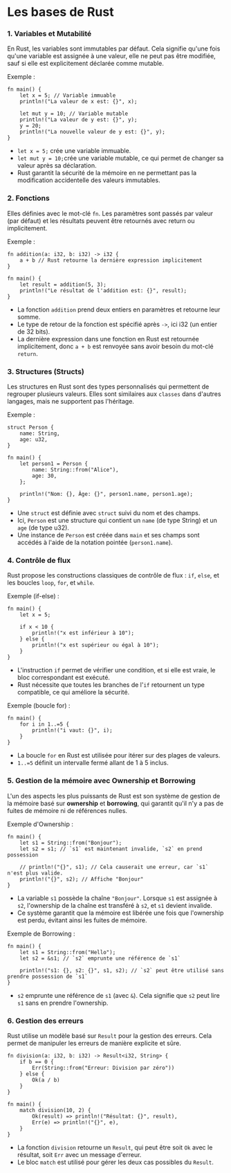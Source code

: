 # Les bases de Rust

### 1. Variables et Mutabilité
En Rust, les variables sont immutables par défaut. Cela signifie qu'une fois qu'une variable est assignée à une valeur, elle ne peut pas être modifiée, sauf si elle est explicitement déclarée comme mutable.

Exemple : 

```
fn main() {
    let x = 5; // Variable immuable
    println!("La valeur de x est: {}", x);

    let mut y = 10; // Variable mutable
    println!("La valeur de y est: {}", y);
    y = 20;
    println!("La nouvelle valeur de y est: {}", y);
}
```

* ``let x = 5;`` crée une variable immuable.
* ``let mut y = 10;``crée une variable mutable, ce qui permet de changer sa valeur après sa déclaration.
* Rust garantit la sécurité de la mémoire en ne permettant pas la modification accidentelle des valeurs immutables.

### 2. Fonctions

Elles définies avec le mot-clé ``fn``.
Les paramètres sont passés par valeur (par défaut) et les résultats peuvent être retournés avec return ou implicitement.

Exemple : 

```
fn addition(a: i32, b: i32) -> i32 {
    a + b // Rust retourne la dernière expression implicitement
}

fn main() {
    let result = addition(5, 3);
    println!("Le résultat de l'addition est: {}", result);
}
```

* La fonction ``addition`` prend deux entiers en paramètres et retourne leur somme.
* Le type de retour de la fonction est spécifié après ``->``, ici i32 (un entier de 32 bits).
* La dernière expression dans une fonction en Rust est retournée implicitement, donc ``a + b`` est renvoyée sans avoir besoin du mot-clé ``return``.

### 3. Structures (Structs)

Les structures en Rust sont des types personnalisés qui permettent de regrouper plusieurs valeurs. Elles sont similaires aux ``classes`` dans d'autres langages, mais ne supportent pas l'héritage.

Exemple :

```
struct Person {
    name: String,
    age: u32,
}

fn main() {
    let person1 = Person {
        name: String::from("Alice"),
        age: 30,
    };

    println!("Nom: {}, Âge: {}", person1.name, person1.age);
}
```

* Une ``struct`` est définie avec ``struct`` suivi du nom et des champs.
* Ici, ``Person`` est une structure qui contient un ``name`` (de type String) et un ``age`` (de type u32).
* Une instance de ``Person`` est créée dans ``main`` et ses champs sont accédés à l'aide de la notation pointée (``person1.name``).

### 4. Contrôle de flux 
Rust propose les constructions classiques de contrôle de flux : `if`, `else`, et les boucles `loop`, `for`, et `while`.

Exemple (if-else) :

```
fn main() {
    let x = 5;
    
    if x < 10 {
        println!("x est inférieur à 10");
    } else {
        println!("x est supérieur ou égal à 10");
    }
}
```

* L'instruction `if` permet de vérifier une condition, et si elle est vraie, le bloc correspondant est exécuté.
* Rust nécessite que toutes les branches de l'`if` retournent un type compatible, ce qui améliore la sécurité.

Exemple (boucle for) :

```
fn main() {
    for i in 1..=5 {
        println!("i vaut: {}", i);
    }
}
```

* La boucle `for` en Rust est utilisée pour itérer sur des plages de valeurs.
* `1..=5` définit un intervalle fermé allant de 1 à 5 inclus.

### 5. Gestion de la mémoire avec Ownership et Borrowing

L'un des aspects les plus puissants de Rust est son système de gestion de la mémoire basé sur **ownership** et **borrowing**, qui garantit qu'il n'y a pas de fuites de mémoire ni de références nulles.

Exemple d'Ownership :

```
fn main() {
    let s1 = String::from("Bonjour");
    let s2 = s1; // `s1` est maintenant invalide, `s2` en prend possession

    // println!("{}", s1); // Cela causerait une erreur, car `s1` n'est plus valide.
    println!("{}", s2); // Affiche "Bonjour"
}
```

* La variable `s1` possède la chaîne `"Bonjour"`. Lorsque `s1` est assignée à `s2`, l'ownership de la chaîne est transféré à `s2`, et `s1` devient invalide.
* Ce système garantit que la mémoire est libérée une fois que l'ownership est perdu, évitant ainsi les fuites de mémoire.

Exemple de Borrowing :

```
fn main() {
    let s1 = String::from("Hello");
    let s2 = &s1; // `s2` emprunte une référence de `s1`

    println!("s1: {}, s2: {}", s1, s2); // `s2` peut être utilisé sans prendre possession de `s1`
}
```

* `s2` emprunte une référence de `s1` (avec `&`). Cela signifie que `s2` peut lire `s1` sans en prendre l'ownership.

### 6. Gestion des erreurs
Rust utilise un modèle basé sur ``Result`` pour la gestion des erreurs.
Cela permet de manipuler les erreurs de manière explicite et sûre.

```
fn division(a: i32, b: i32) -> Result<i32, String> {
    if b == 0 {
        Err(String::from("Erreur: Division par zéro"))
    } else {
        Ok(a / b)
    }
}

fn main() {
    match division(10, 2) {
        Ok(result) => println!("Résultat: {}", result),
        Err(e) => println!("{}", e),
    }
}
```

* La fonction `division` retourne un `Result`, qui peut être soit `Ok` avec le résultat, soit `Err` avec un message d'erreur.
* Le bloc `match` est utilisé pour gérer les deux cas possibles du `Result`.
